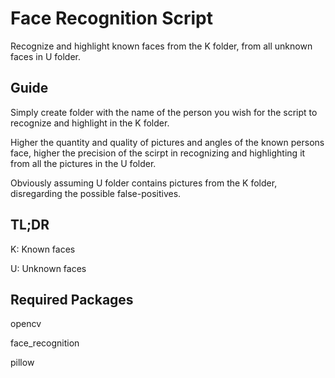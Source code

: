 # Face Recognition Script
Recognize and highlight known faces from the K folder, from all unknown faces in U folder.

## Guide
Simply create folder with the name of the person you wish for the script to recognize and highlight in the K folder.

Higher the quantity and quality of pictures and angles of the known persons face, higher the precision of the scirpt in recognizing and highlighting it from all the pictures in the U folder.

Obviously assuming U folder contains pictures from the K folder, disregarding the possible false-positives.

## TL;DR
K: Known faces


U: Unknown faces

## Required Packages
opencv 

face_recognition

pillow
